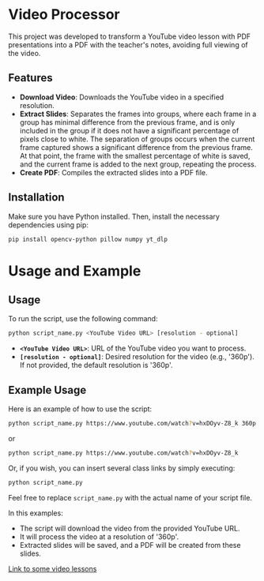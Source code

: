 # Video Processor

This project was developed to transform a YouTube video lesson with PDF presentations into a PDF with the teacher's notes, avoiding full viewing of the video.

## Features

- **Download Video**: Downloads the YouTube video in a specified resolution.
- **Extract Slides**: Separates the frames into groups, where each frame in a group has minimal difference from the previous frame, and is only included in the group if it does not have a significant percentage of pixels close to white. The separation of groups occurs when the current frame captured shows a significant difference from the previous frame. At that point, the frame with the smallest percentage of white is saved, and the current frame is added to the next group, repeating the process.
- **Create PDF**: Compiles the extracted slides into a PDF file.

## Installation

Make sure you have Python installed. Then, install the necessary dependencies using pip:

```bash
pip install opencv-python pillow numpy yt_dlp
```

# Usage and Example

## Usage

To run the script, use the following command:

```bash
python script_name.py <YouTube Video URL> [resolution - optional]
```

- **`<YouTube Video URL>`**: URL of the YouTube video you want to process.
- **`[resolution - optional]`**: Desired resolution for the video (e.g., '360p'). If not provided, the default resolution is '360p'.


## Example Usage

Here is an example of how to use the script:

```bash
python script_name.py https://www.youtube.com/watch?v=hxDOyv-Z8_k 360p
```

or

```bash
python script_name.py https://www.youtube.com/watch?v=hxDOyv-Z8_k
```

Or, if you wish, you can insert several class links by simply executing:

```bash
python script_name.py
```

Feel free to replace `script_name.py` with the actual name of your script file.

In this examples:

- The script will download the video from the provided YouTube URL.
- It will process the video at a resolution of '360p'.
- Extracted slides will be saved, and a PDF will be created from these slides.

[Link to some video lessons](https://profmat-sbm.org.br/ma-14/)
